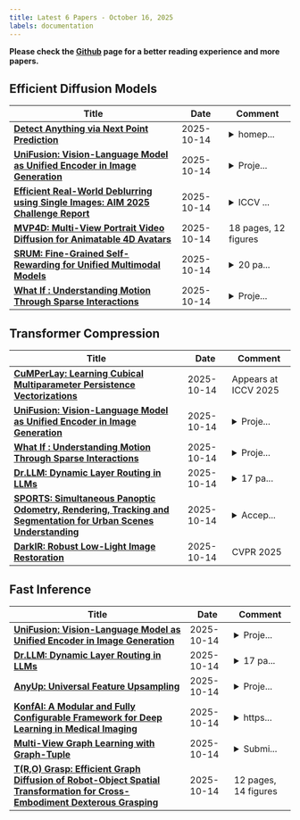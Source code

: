 ```yaml
---
title: Latest 6 Papers - October 16, 2025
labels: documentation
---
```

**Please check the [Github](https://github.com/zezhishao/MTS_Daily_ArXiv) page for a better reading experience and more papers.**

## Efficient Diffusion Models
| **Title** | **Date** | **Comment** |
| --- | --- | --- |
| **[Detect Anything via Next Point Prediction](http://arxiv.org/abs/2510.12798v1)** | 2025-10-14 | <details><summary>homep...</summary><p>homepage: https://rex-omni.github.io/</p></details> |
| **[UniFusion: Vision-Language Model as Unified Encoder in Image Generation](http://arxiv.org/abs/2510.12789v1)** | 2025-10-14 | <details><summary>Proje...</summary><p>Project page at https://thekevinli.github.io/unifusion/</p></details> |
| **[Efficient Real-World Deblurring using Single Images: AIM 2025 Challenge Report](http://arxiv.org/abs/2510.12788v1)** | 2025-10-14 | <details><summary>ICCV ...</summary><p>ICCV 2025 - AIM Workshop</p></details> |
| **[MVP4D: Multi-View Portrait Video Diffusion for Animatable 4D Avatars](http://arxiv.org/abs/2510.12785v1)** | 2025-10-14 | 18 pages, 12 figures |
| **[SRUM: Fine-Grained Self-Rewarding for Unified Multimodal Models](http://arxiv.org/abs/2510.12784v1)** | 2025-10-14 | <details><summary>20 pa...</summary><p>20 pages, 8 figures, webpage can be seen in https://waynejin0918.github.io/srum_web/</p></details> |
| **[What If : Understanding Motion Through Sparse Interactions](http://arxiv.org/abs/2510.12777v1)** | 2025-10-14 | <details><summary>Proje...</summary><p>Project page and code: https://compvis.github.io/flow-poke-transformer</p></details> |

## Transformer Compression
| **Title** | **Date** | **Comment** |
| --- | --- | --- |
| **[CuMPerLay: Learning Cubical Multiparameter Persistence Vectorizations](http://arxiv.org/abs/2510.12795v1)** | 2025-10-14 | Appears at ICCV 2025 |
| **[UniFusion: Vision-Language Model as Unified Encoder in Image Generation](http://arxiv.org/abs/2510.12789v1)** | 2025-10-14 | <details><summary>Proje...</summary><p>Project page at https://thekevinli.github.io/unifusion/</p></details> |
| **[What If : Understanding Motion Through Sparse Interactions](http://arxiv.org/abs/2510.12777v1)** | 2025-10-14 | <details><summary>Proje...</summary><p>Project page and code: https://compvis.github.io/flow-poke-transformer</p></details> |
| **[Dr.LLM: Dynamic Layer Routing in LLMs](http://arxiv.org/abs/2510.12773v1)** | 2025-10-14 | <details><summary>17 pa...</summary><p>17 pages, Under submission</p></details> |
| **[SPORTS: Simultaneous Panoptic Odometry, Rendering, Tracking and Segmentation for Urban Scenes Understanding](http://arxiv.org/abs/2510.12749v1)** | 2025-10-14 | <details><summary>Accep...</summary><p>Accepted by IEEE Transactions on Multimedia</p></details> |
| **[DarkIR: Robust Low-Light Image Restoration](http://arxiv.org/abs/2412.13443v3)** | 2025-10-14 | CVPR 2025 |

## Fast Inference
| **Title** | **Date** | **Comment** |
| --- | --- | --- |
| **[UniFusion: Vision-Language Model as Unified Encoder in Image Generation](http://arxiv.org/abs/2510.12789v1)** | 2025-10-14 | <details><summary>Proje...</summary><p>Project page at https://thekevinli.github.io/unifusion/</p></details> |
| **[Dr.LLM: Dynamic Layer Routing in LLMs](http://arxiv.org/abs/2510.12773v1)** | 2025-10-14 | <details><summary>17 pa...</summary><p>17 pages, Under submission</p></details> |
| **[AnyUp: Universal Feature Upsampling](http://arxiv.org/abs/2510.12764v1)** | 2025-10-14 | <details><summary>Proje...</summary><p>Project Website: https://wimmerth.github.io/anyup/</p></details> |
| **[KonfAI: A Modular and Fully Configurable Framework for Deep Learning in Medical Imaging](http://arxiv.org/abs/2508.09823v2)** | 2025-10-14 | <details><summary>https...</summary><p>https://github.com/vboussot/KonfAI</p></details> |
| **[Multi-View Graph Learning with Graph-Tuple](http://arxiv.org/abs/2510.10341v2)** | 2025-10-14 | <details><summary>Submi...</summary><p>Submitted to TAG workshop</p></details> |
| **[T(R,O) Grasp: Efficient Graph Diffusion of Robot-Object Spatial Transformation for Cross-Embodiment Dexterous Grasping](http://arxiv.org/abs/2510.12724v1)** | 2025-10-14 | 12 pages, 14 figures |

